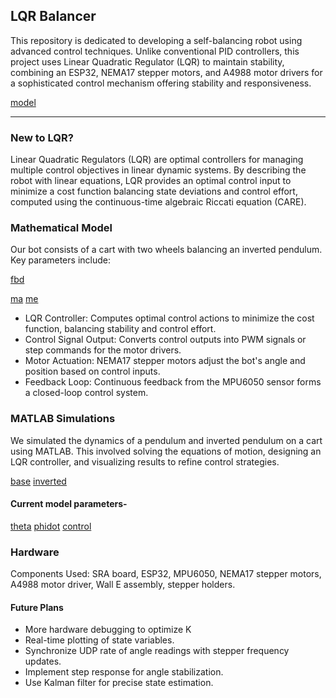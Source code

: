 ## LQR Balancer
This repository is dedicated to developing a self-balancing robot using advanced control techniques. Unlike conventional PID controllers, this project uses Linear Quadratic Regulator (LQR) to maintain stability, combining an ESP32, NEMA17 stepper motors, and A4988 motor drivers for a sophisticated control mechanism offering stability and responsiveness. 

[model](./COMPONENTS/Model.png)

---
### New to LQR?
Linear Quadratic Regulators (LQR) are optimal controllers for managing multiple control objectives in linear dynamic systems. By describing the robot with linear equations, LQR provides an optimal control input to minimize a cost function balancing state deviations and control effort, computed using the continuous-time algebraic Riccati equation (CARE).



### Mathematical Model
Our bot consists of a cart with two wheels balancing an inverted pendulum. Key parameters include:

[fbd](./COMPONENTS/FBD.png)
 
[ma](./COMPONENTS/math1.png)
[me](./COMPONENTS/math2.png)

- LQR Controller: Computes optimal control actions to minimize the cost function, balancing stability and control effort.
- Control Signal Output: Converts control outputs into PWM signals or step commands for the motor drivers.
- Motor Actuation: NEMA17 stepper motors adjust the bot's angle and position based on control inputs.
- Feedback Loop: Continuous feedback from the MPU6050 sensor forms a closed-loop control system.


### MATLAB Simulations
We simulated the dynamics of a pendulum and inverted pendulum on a cart using MATLAB. This involved solving the equations of motion, designing an LQR controller, and visualizing results to refine control strategies.

[base](./COMPONENTS/base.gif)
[inverted](./COMPONENTS/inverted.gif)

#### Current model parameters- 
[theta](./COMPONENTS/theta.png)
[phidot](./COMPONENTS/phi_dot.png)
[control](./COMPONENTS/control.png)

### Hardware
Components Used: SRA board, ESP32, MPU6050, NEMA17 stepper motors, A4988 motor driver, Wall E assembly, stepper holders.

#### Future Plans
- More hardware debugging to optimize K
- Real-time plotting of state variables.
- Synchronize UDP rate of angle readings with stepper frequency updates.
- Implement step response for angle stabilization.
- Use Kalman filter for precise state estimation.
